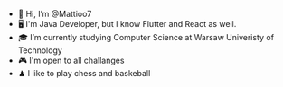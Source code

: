 - 👋 Hi, I’m @Mattioo7
- 🖥 I'm Java Developer, but I know Flutter and React as well.
- 🎓 I’m currently studying Computer Science at Warsaw Univeristy of Technology
- 🎮 I'm open to all challanges
- ♟  I like to play chess and baskeball

<!---
Mattioo7/Mattioo7 is a ✨ special ✨ repository because its `README.md` (this file) appears on your GitHub profile.
You can click the Preview link to take a look at your changes.
--->
